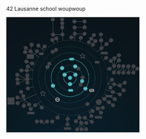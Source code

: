 42 Lausanne school woupwoup

<img alt="holy graph of 42 Cursus" src="https://github.com/ppotier42/42/blob/main/holy_graph/current.png" width="70%"/>